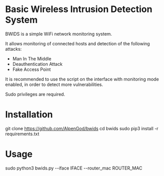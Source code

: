 # Basic Wireless Intrusion Detection System  

BWIDS is a simple WiFi network monitoring system.  

It allows monitoring of connected hosts and detection of the following attacks:
+ Man In The Middle
+ Deauthentication Attack
+ Fake Access Point  

It is recommended to use the script on the interface with monitoring mode enabled, in order to detect more vulnerabilities.  

Sudo privileges are required.

# Installation  
git clone https://github.com/AlpenGod/bwids
cd bwids
sudo pip3 install -r requirements.txt

# Usage  
sudo python3 bwids.py --iface IFACE --router_mac ROUTER_MAC
